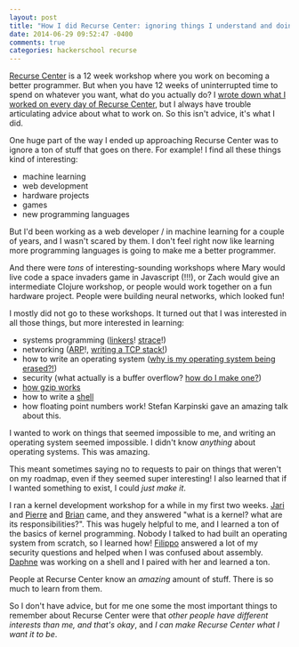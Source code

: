 ```yaml
---
layout: post
title: "How I did Recurse Center: ignoring things I understand and doing the impossible"
date: 2014-06-29 09:52:47 -0400
comments: true
categories: hackerschool recurse
---
```

[Recurse Center](https://www.recurse.com/) is a 12 week workshop
where you work on becoming a better programmer. But when you have 12
weeks of uninterrupted time to spend on whatever you want, what do you
actually do? I
[wrote down what I worked on every day of Recurse Center](http://jvns.ca/blog/categories/hackerschool/),
but I always have trouble articulating advice about what to work on.
So this isn't advice, it's what I did.

<!-- more -->

One huge part of the way I ended up approaching Recurse Center was to
ignore a ton of stuff that goes on there. For example! I find all
these things kind of interesting:

* machine learning
* web development
* hardware projects
* games
* new programming languages

But I'd been working as a web developer / in machine learning for a
couple of years, and I wasn't scared by them. I don't feel right now
like learning more programming languages is going to make me a better
programmer.

And there were *tons* of interesting-sounding workshops where Mary
would live code a space invaders game in Javascript (!!!), or Zach
would give an intermediate Clojure workshop, or people would work
together on a fun hardware project. People were building neural
networks, which looked fun!

I mostly did not go to these workshops. It turned out that I was
interested in all those things, but more interested in learning:

* systems programming
  ([linkers](http://jvns.ca/blog/2013/12/10/day-40-learning-about-linkers/)!
  [strace](http://jvns.ca/blog/2014/04/20/debug-your-programs-like-theyre-closed-source/)!)
* networking
  ([ARP](http://jvns.ca/blog/2013/10/29/day-18-in-ur-connection/)!,
  [writing a TCP stack!](http://jvns.ca/blog/2013/11/27/day-34b-wrapping-up-the-tcp-stack/))
* how to write an operating system
  ([why is my operating system being erased?!](http://jvns.ca/blog/2013/12/16/day-43-hopefully-the-last-day-spent-fixing-linker-problems/))
* security (what actually is a buffer overflow?
  [how do I make one?](http://jvns.ca/blog/2013/10/28/day-17-buffer-overflows/))
* [how gzip works](http://jvns.ca/blog/2013/10/24/day-16-gzip-plus-poetry-equals-awesome/)
* how to write a
  [shell](http://jvns.ca/blog/2013/10/01/hacker-school-day-2-what-does-a-shell-even-do/)
* how floating point numbers work! Stefan Karpinski gave an amazing
  talk about this.

I wanted to work on things that seemed impossible to me, and writing an
operating system seemed impossible. I didn't know *anything* about
operating systems. This was amazing.

This meant sometimes saying no to requests to pair on things that
weren't on my roadmap, even if they seemed super interesting! I also
learned that if I wanted something to exist, I could *just make it*.

I ran a kernel development workshop for a while in my first two weeks.
[Jari](https://github.com/jtakkala) and
[Pierre](https://github.com/pyb) and
[Brian](https://github.com/briandignan) came, and they answered "what
is a kernel? what are its responsibilities?". This was hugely helpful
to me, and I learned a ton of the basics of kernel programming. Nobody
I talked to had built an operating system from scratch, so I learned
how! [Filippo](https://filippo.io/) answered a lot of my security
questions and helped when I was confused about assembly.
[Daphne](https://twitter.com/lifeissweetgood) was working on a shell
and I paired with her and learned a ton.

People at Recurse Center know an *amazing* amount of stuff. There is so
much to learn from them.

So I don't have advice, but for me one some the most important things
to remember about Recurse Center were that *other people have different
interests than me, and that's okay*, and *I can make Recurse Center
what I want it to be*.
